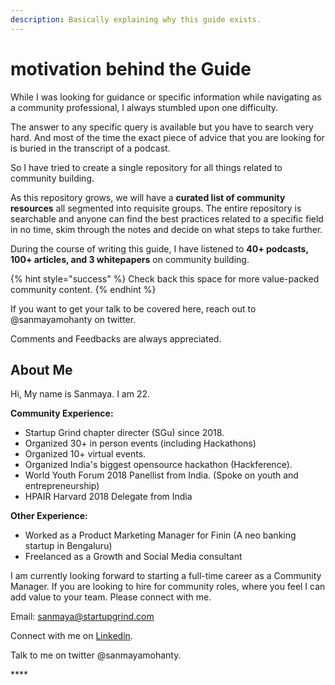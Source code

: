 ```yaml
---
description: Basically explaining why this guide exists.
---
```


# motivation behind the Guide

While I was looking for guidance or specific information while navigating as a community professional, I always stumbled upon one difficulty. 

The answer to any specific query is available but you have to search very hard. And most of the time the exact piece of advice that you are looking for is buried in the transcript of a podcast.

So I have tried to create a single repository for all things related to community building.

As this repository grows, we will have a **curated list of community resources** all segmented into requisite groups. The entire repository is searchable and anyone can find the best practices related to a specific field in no time, skim through the notes and decide on what steps to take further. 

During the course of writing this guide, I have listened to **40+ podcasts, 100+ articles, and 3 whitepapers** on community building.

{% hint style="success" %}
Check back this space for more value-packed community content.
{% endhint %}



If you want to get your talk to be covered here, reach out to @sanmayamohanty on twitter.

Comments and Feedbacks are always appreciated.



## About Me

Hi, My name is Sanmaya. I am 22.

**Community Experience:**

* Startup Grind chapter directer \(SGu\) since 2018.
* Organized 30+ in person events \(including Hackathons\)
* Organized 10+ virtual events.
* Organized India's biggest opensource hackathon \(Hackference\).
* World Youth Forum 2018 Panellist from India. \(Spoke on youth and entrepreneurship\)
* HPAIR Harvard 2018 Delegate from India

**Other Experience:**

* Worked as a Product Marketing Manager for Finin \(A neo banking startup in Bengaluru\)
* Freelanced as a Growth and Social Media consultant

I am currently looking forward to starting a full-time career as a Community Manager. If you are looking to hire for community roles, where you feel I can add value to your team. Please connect with me.

Email: sanmaya@startupgrind.com

Connect with me on [Linkedin](https://www.linkedin.com/in/sanmayamohanty/).

Talk to me on twitter @sanmayamohanty.

\*\*\*\*

 

